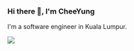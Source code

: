 ### Hi there 👋, I'm CheeYung

I'm a software engineer in Kuala Lumpur.

<img src="https://github-readme-stats.vercel.app/api/top-langs/?username=pehcy&hide=c,shell,html,css,vim,emacs,Roff&count_private=true" />

<!--
**pehcy/pehcy** is a ✨ _special_ ✨ repository because its `README.md` (this file) appears on your GitHub profile.

Here are some ideas to get you started:

- 🔭 I’m currently working on ...
- 🌱 I’m currently learning ...
- 👯 I’m looking to collaborate on ...
- 🤔 I’m looking for help with ...
- 💬 Ask me about ...
- 📫 How to reach me: ...
- 😄 Pronouns: ...
- ⚡ Fun fact: ...
-->
